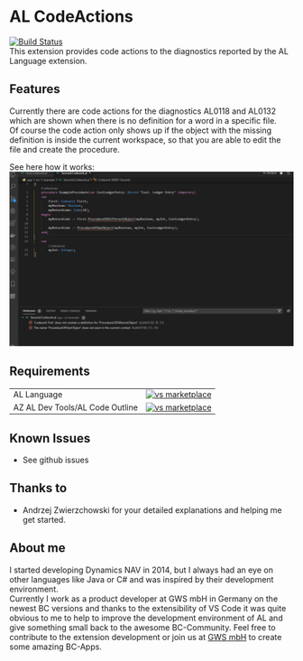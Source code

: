 # AL CodeActions

[![Build Status](https://dev.azure.com/davidfeldhoff/Community/_apis/build/status/DavidFeldhoff.al-codeactions?branchName=master)](https://dev.azure.com/davidfeldhoff/Community/_build/latest?definitionId=2&branchName=master)  
This extension provides code actions to the diagnostics reported by the AL Language extension.

## Features

Currently there are code actions for the diagnostics AL0118 and AL0132 which are shown when there is no definition for a word in a specific file.  
Of course the code action only shows up if the object with the missing definition is inside the current workspace, so that you are able to edit the file and create the procedure.  

See here how it works:  
![demo](images/createprocedures.gif)

## Requirements

|              |         |
|--------------|---------|
| AL Language               | [![vs marketplace](https://img.shields.io/vscode-marketplace/v/ms-dynamics-smb.al.svg?label=vs%20marketplace)](https://marketplace.visualstudio.com/items?itemName=ms-dynamics-smb.al) |
| AZ AL Dev Tools/AL Code Outline           | [![vs marketplace](https://img.shields.io/vscode-marketplace/v/andrzejzwierzchowski.al-code-outline.svg?label=vs%20marketplace)](https://marketplace.visualstudio.com/items?itemName=andrzejzwierzchowski.al-code-outline) |

## Known Issues

- See github issues

## Thanks to

- Andrzej Zwierzchowski for your detailed explanations and helping me get started.

## About me

I started developing Dynamics NAV in 2014, but I always had an eye on other languages like Java or C# and was inspired by their development environment.  
Currently I work as a product developer at GWS mbH in Germany on the newest BC versions and thanks to the extensibility of VS Code it was quite obvious to me to help to improve the development environment of AL and give something small back to the awesome BC-Community. Feel free to contribute to the extension development or join us at [GWS mbH](https://www.gws.ms/en) to create some amazing BC-Apps.
